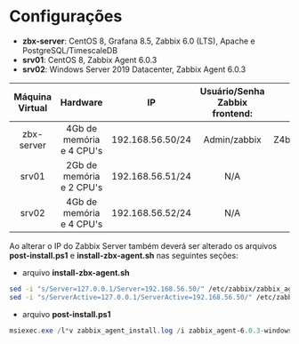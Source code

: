# Configurações

- **zbx-server**: CentOS 8, Grafana 8.5, Zabbix 6.0 (LTS), Apache e PostgreSQL/TimescaleDB
- **srv01**: CentOS 8, Zabbix Agent 6.0.3
- **srv02**: Windows Server 2019 Datacenter, Zabbix Agent 6.0.3


|Máquina Virtual|Hardware|IP|Usuário/Senha Zabbix frontend:| Senha DB Zabbix: |
|:---:|:---:|:---:|:---:|:---:|
|zbx-server|4Gb de memória e 4 CPU's|192.168.56.50/24|Admin/zabbix|Z4bb1xD4t4b4s3|
|srv01|2Gb de memória e 2 CPU's|192.168.56.51/24|N/A|N/A|
|srv02|4Gb de memória e 4 CPU's|192.168.56.52/24|N/A|N/A|

Ao alterar o IP do Zabbix Server também deverá ser alterado os arquivos **post-install.ps1** e **install-zbx-agent.sh** nas seguintes seções:

- arquivo **install-zbx-agent.sh**
```sh
sed -i "s/Server=127.0.0.1/Server=192.168.56.50/" /etc/zabbix/zabbix_agentd.conf
sed -i "s/ServerActive=127.0.0.1/ServerActive=192.168.56.50/" /etc/zabbix/zabbix_agentd.conf
```
- arquivo **post-install.ps1**
```powershell
msiexec.exe /l*v zabbix_agent_install.log /i zabbix_agent-6.0.3-windows-amd64-openssl.msi /qn SERVER=192.168.56.50 LISTENPORT=10050 HOSTNAME=$nome SERVERACTIVE=192.168.56.50 ENABLEPATH=1
```

